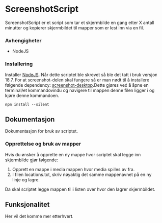 # ScreenshotScript

ScreenshotScript er et script som tar et skjermbilde en gang etter X antall minutter og kopierer skjermbildet til mapper som er lest inn via en fil.


### Avhengigheter

* NodeJS

### Installering

Installer [NodeJS](https://nodejs.org/en/). Når dette scriptet ble skrevet så ble det tatt i bruk versjon 18.7.
For at screenshot-delen skal fungere så er man nødt til å installere følgende dependency: [screenshot-desktop](https://www.npmjs.com/package/screenshot-desktop).Dette gjøres ved å åpne en terminal/et kommandovindu og navigere til mappen denne filen ligger i og kjøre denne kommandoen.
```
npm install --silent
```


## Dokumentasjon
Dokumentasjon for bruk av scriptet.

### Opprettelse og bruk av mapper
Hvis du ønsker å opprette en ny mappe hvor scriptet skal legge inn skjermbilde gjør følgende:
1. Opprett en mappe i media mappen hvor media spilles av fra.
2. I filen locations.txt, skriv nøyaktig det samme mappenavnet på en ny linje og lagre.

Da skal scriptet legge mappen til i listen over hvor den lagrer skjermbildet.

## Funksjonalitet
Her vil det komme mer etterhvert.